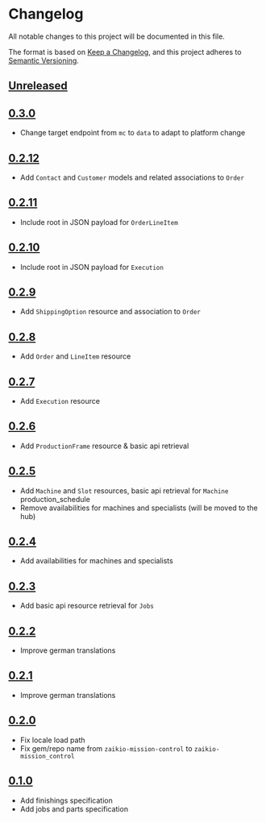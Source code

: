 # Changelog

All notable changes to this project will be documented in this file.

The format is based on [Keep a Changelog](https://keepachangelog.com/en/1.0.0/),
and this project adheres to [Semantic Versioning](https://semver.org/spec/v2.0.0.html).

## [Unreleased]

## [0.3.0]

- Change target endpoint from `mc` to `data` to adapt to platform change

## [0.2.12]

- Add `Contact` and `Customer` models and related associations to `Order`

## [0.2.11]

- Include root in JSON payload for `OrderLineItem`

## [0.2.10]

- Include root in JSON payload for `Execution`

## [0.2.9]

- Add `ShippingOption` resource and association to `Order`

## [0.2.8]

- Add `Order` and `LineItem` resource

## [0.2.7]

- Add `Execution` resource

## [0.2.6]

- Add `ProductionFrame` resource & basic api retrieval

## [0.2.5]

- Add `Machine` and `Slot` resources, basic api retrieval for `Machine` production_schedule
- Remove availabilities for machines and specialists (will be moved to the hub)

## [0.2.4]

- Add availabilities for machines and specialists

## [0.2.3]

- Add basic api resource retrieval for `Jobs`

## [0.2.2]

- Improve german translations

## [0.2.1]

- Improve german translations

## [0.2.0]

- Fix locale load path
- Fix gem/repo name from `zaikio-mission-control` to `zaikio-mission_control`

## [0.1.0]

- Add finishings specification
- Add jobs and parts specification

[Unreleased]: https://github.com/zaikio/zaikio-mission_control-ruby/compare/v0.3.0..HEAD
[0.3.0]: https://github.com/zaikio/zaikio-mission_control-ruby/compare/v0.2.12..v0.3.0
[0.2.12]: https://github.com/zaikio/zaikio-mission_control-ruby/compare/v0.2.11..v0.2.12
[0.2.11]: https://github.com/zaikio/zaikio-mission_control-ruby/compare/v0.2.10..v0.2.11
[0.2.10]: https://github.com/zaikio/zaikio-mission_control-ruby/compare/v0.2.9..v0.2.10
[0.2.9]: https://github.com/zaikio/zaikio-mission_control-ruby/compare/v0.2.8..v0.2.9
[0.2.8]: https://github.com/zaikio/zaikio-mission_control-ruby/compare/v0.2.7..v0.2.8
[0.2.7]: https://github.com/zaikio/zaikio-mission_control-ruby/compare/v0.2.6..v0.2.7
[0.2.6]: https://github.com/zaikio/zaikio-mission_control-ruby/compare/v0.2.5..v0.2.6
[0.2.5]: https://github.com/zaikio/zaikio-mission_control-ruby/compare/v0.2.4..v0.2.5
[0.2.4]: https://github.com/zaikio/zaikio-mission_control-ruby/compare/v0.2.3..v0.2.4
[0.2.3]: https://github.com/zaikio/zaikio-mission_control-ruby/compare/v0.2.2..v0.2.3
[0.2.2]: https://github.com/zaikio/zaikio-mission_control-ruby/compare/v0.2.1..v0.2.2
[0.2.1]: https://github.com/zaikio/zaikio-mission_control-ruby/compare/v0.2.0..v0.2.1
[0.2.0]: https://github.com/zaikio/zaikio-mission_control-ruby/compare/v0.1.0..v0.2.0
[0.1.0]: https://github.com/zaikio/zaikio-mission_control-ruby/compare/064cd089bd85d6061ddef7b85f3fc457635c9b05..v0.1.0

